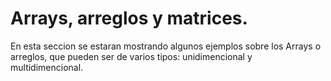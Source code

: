 # Arrays, arreglos y matrices.

En esta seccion se estaran mostrando algunos ejemplos sobre los Arrays o
arreglos, que pueden ser de varios tipos: unidimencional y multidimencional.